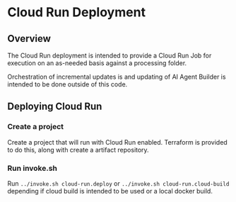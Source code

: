 
# Cloud Run Deployment

## Overview

The Cloud Run deployment is intended to provide a Cloud Run Job for execution on an
as-needed basis against a processing folder.

Orchestration of incremental updates is and updating of AI Agent Builder is intended
to be done outside of this code.

## Deploying Cloud Run

### Create a project

Create a project that will run with Cloud Run enabled. Terraform is provided to do
this, along with create a artifact repository.

### Run invoke.sh 

Run `../invoke.sh cloud-run.deploy` or `../invoke.sh cloud-run.cloud-build` depending
if cloud build is intended to be used or a local docker build.
